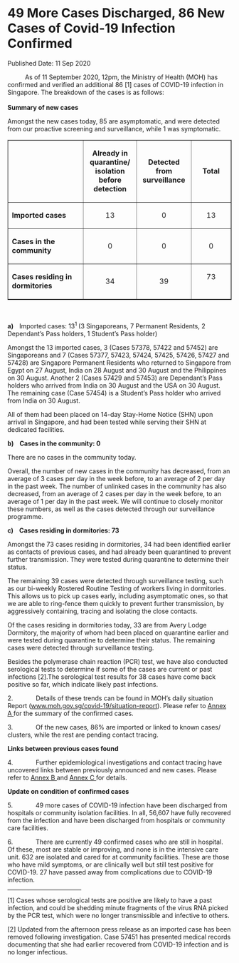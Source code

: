 <html>
    <meta http-equiv="Content-Type" content="text/html; charset=utf-8"/>
    <meta charset="utf-8"/>
    <title>49 More Cases Discharged, 86 New Cases of Covid-19 Infection Confirmed</title>
    <body><h1>49 More Cases Discharged, 86 New Cases of Covid-19 Infection Confirmed</h1>
    <p>Published Date: 11 Sep 2020</p> <p>&nbsp; &nbsp; &nbsp; &nbsp; &nbsp; As of 11 September 2020, 12pm, the Ministry of Health (MOH) has confirmed and verified an additional 86 [1]&nbsp;cases of COVID-19 infection in Singapore. The breakdown of the cases is as follows:<br><strong><br>Summary of new cases</strong></p><p>Amongst the new cases today, 85 are asymptomatic, and were detected from our proactive screening and surveillance, while 1 was symptomatic.<br></p><table border="1" cellspacing="0" cellpadding="0"><tbody><tr><td width="241" valign="top"><p></p></td><td width="120"><p align="center"><strong>Already in quarantine/ isolation before detection</strong></p></td><td width="120"><p align="center"><strong>Detected from surveillance</strong></p></td><td width="120"><p align="center"><strong>Total</strong></p></td></tr><tr><td width="241" valign="top"><p><strong>Imported cases</strong></p></td><td width="120"><p align="center">13</p></td><td width="120"><p align="center">0</p></td><td width="120"><p align="center">13</p></td></tr><tr><td width="241" valign="top"><p><strong>Cases in the community</strong></p></td><td width="120"><p align="center">0</p></td><td width="120"><p align="center">0</p></td><td width="120"><p align="center">0</p></td></tr><tr><td width="241" valign="top"><p><strong>Cases residing in dormitories</strong></p></td><td width="120"><p align="center">34</p></td><td width="120"><p align="center">39</p></td><td width="120"><p align="center">73</p><div><br></div></td></tr></tbody></table><div><br><p><strong>a)&nbsp;&nbsp;&nbsp; </strong>Imported cases: 13<sup>1</sup><strong> </strong>(3 Singaporeans, 7 Permanent Residents, 2 Dependant’s Pass holders, 1 Student’s Pass holder)</p><p>Amongst the 13 imported cases, 3 (Cases 57378, 57422 and 57452) are Singaporeans and 7 (Cases 57377, 57423, 57424, 57425, 57426, 57427 and 57428) are Singapore Permanent Residents who returned to Singapore from Egypt on 27 August, India on 28 August and 30 August and the Philippines on 30 August. Another 2 (Cases 57429 and 57453) are Dependant’s Pass holders who arrived from India on 30 August and the USA on 30 August. The remaining case (Case 57454) is a Student’s Pass holder who arrived from India on 30 August.</p><p>All of them had been placed on 14-day Stay-Home Notice (SHN) upon arrival in Singapore, and had been tested while serving their SHN at dedicated facilities.</p><p><strong>b)&nbsp;&nbsp;&nbsp; </strong><strong>Cases in the community: 0</strong></p><p>There are no cases in the community today.</p><p>Overall, the number of new cases in the community has decreased, from an average of 3 cases per day in the week before, to an average of 2 per day in the past week. The number of unlinked cases in the community has also decreased, from an average of 2 cases per day in the week before, to an average of 1 per day in the past week.&nbsp;We will continue to closely monitor these numbers, as well as the cases detected through our surveillance programme.</p><p><strong>c)&nbsp;&nbsp;&nbsp; </strong><strong>Cases residing in dormitories: 73</strong></p><p>Amongst the 73 cases residing in dormitories, 34 had been identified earlier as contacts of previous cases, and had already been quarantined to prevent further transmission. They were tested during quarantine to determine their status.&nbsp;&nbsp;</p><p>The remaining 39 cases were detected through surveillance testing, such as our bi-weekly Rostered Routine Testing of workers living in dormitories. This allows us to pick up cases early, including asymptomatic ones, so that we are able to ring-fence them quickly to prevent further transmission, by aggressively containing, tracing and isolating the close contacts.</p><p>Of the cases residing in dormitories today, 33 are from Avery Lodge Dormitory, the majority of whom had been placed on quarantine earlier and were tested during quarantine to determine their status. The remaining cases were detected through surveillance testing.</p><p>Besides the polymerase chain reaction (PCR) test, we have also conducted serological tests to determine if some of the cases are current or past infections [2].The serological test results for 38 cases have come back positive so far, which indicate likely past infections.</p><p>2.&nbsp;&nbsp;&nbsp;&nbsp;&nbsp;&nbsp;&nbsp;&nbsp;&nbsp;&nbsp;&nbsp;&nbsp; Details of these trends can be found in MOH’s daily situation Report (<a href="http://www.moh.gov.sg/covid-19/situation-report">www.moh.gov.sg/covid-19/situation-report</a>). Please refer to <u><u><a href="/docs/librariesprovider5/pressroom/press-releases/annex-a-(11-sep).pdf?sfvrsn=44da531f_0">Annex A</a>&nbsp;</u></u>for the summary of the confirmed cases.</p><p>3.&nbsp;&nbsp;&nbsp;&nbsp;&nbsp;&nbsp;&nbsp;&nbsp;&nbsp;&nbsp;&nbsp;&nbsp; Of the new cases, 86% are imported or linked to known cases/ clusters, while the rest are pending contact tracing.</p><p><strong>Links between previous cases found</strong></p><p>4.&nbsp;&nbsp;&nbsp;&nbsp;&nbsp;&nbsp;&nbsp;&nbsp;&nbsp;&nbsp;&nbsp;&nbsp; Further epidemiological investigations and contact tracing have uncovered links between previously announced and new cases. Please refer to <u><u><a href="/docs/librariesprovider5/pressroom/press-releases/annex-b-(11-sep).pdf?sfvrsn=b379415e_0">Annex B</a>&nbsp;</u></u>and <u><a href="/docs/librariesprovider5/default-document-library/annex-c-(11-sep).pdf?sfvrsn=373bc5a1_0" title="Annex C ">Annex C </a></u>for details.</p><p><strong>Update on condition of confirmed cases</strong></p><p>5.&nbsp;&nbsp;&nbsp;&nbsp;&nbsp;&nbsp;&nbsp;&nbsp;&nbsp;&nbsp;&nbsp;&nbsp; 49 more cases of COVID-19 infection have been discharged from hospitals or community isolation facilities. In all, 56,607 have fully recovered from the infection and have been discharged from hospitals or community care facilities.</p><p>6.&nbsp;&nbsp;&nbsp;&nbsp;&nbsp;&nbsp;&nbsp;&nbsp;&nbsp;&nbsp;&nbsp;&nbsp; There are currently 49 confirmed cases who are still in hospital. Of these, most are stable or improving, and none is in the intensive care unit. 632 are isolated and cared for at community facilities. These are those who have mild symptoms, or are clinically well but still test positive for COVID-19. 27 have passed away from complications due to COVID-19 infection.</p><div><hr align="left" size="1" width="33%"><div id="ftn1"><p>[1] Cases whose serological tests are positive are likely to have a past infection, and could be shedding minute fragments of the virus RNA picked by the PCR test, which were no longer transmissible and infective to others.</p></div></div><div id="ftn1"><p>[2] Updated from the afternoon press release as an imported case has been removed following investigation. Case 57451 has presented medical records documenting that she had earlier recovered from COVID-19 infection and is no longer infectious.</p></div></div><p><strong><br></strong></p></body>
</html>